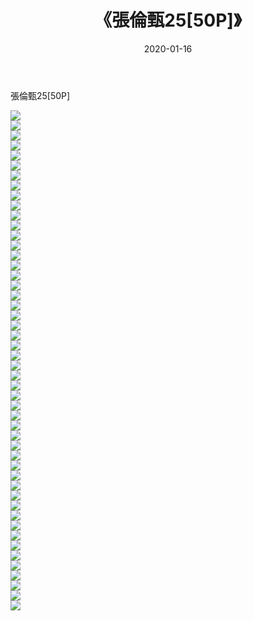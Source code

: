 ﻿---
layout: post
title:  《張倫甄25[50P]》
date:   2020-01-16
img: http://img.660000.xyz/Sharelink/唯美/2020/張倫甄25[50P]/000.jpg
categories: [美女, 清纯, 唯美]
---

張倫甄25[50P]

  ![](http://img.660000.xyz/Sharelink/唯美/2020/張倫甄25[50P]/001.jpg) <br> ![](http://img.660000.xyz/Sharelink/唯美/2020/張倫甄25[50P]/002.jpg) <br> ![](http://img.660000.xyz/Sharelink/唯美/2020/張倫甄25[50P]/003.jpg) <br> ![](http://img.660000.xyz/Sharelink/唯美/2020/張倫甄25[50P]/004.jpg) <br> ![](http://img.660000.xyz/Sharelink/唯美/2020/張倫甄25[50P]/005.jpg) <br> ![](http://img.660000.xyz/Sharelink/唯美/2020/張倫甄25[50P]/006.jpg) <br> ![](http://img.660000.xyz/Sharelink/唯美/2020/張倫甄25[50P]/007.jpg) <br> ![](http://img.660000.xyz/Sharelink/唯美/2020/張倫甄25[50P]/008.jpg) <br> ![](http://img.660000.xyz/Sharelink/唯美/2020/張倫甄25[50P]/009.jpg) <br> ![](http://img.660000.xyz/Sharelink/唯美/2020/張倫甄25[50P]/010.jpg) <br> ![](http://img.660000.xyz/Sharelink/唯美/2020/張倫甄25[50P]/011.jpg) <br> ![](http://img.660000.xyz/Sharelink/唯美/2020/張倫甄25[50P]/012.jpg) <br> ![](http://img.660000.xyz/Sharelink/唯美/2020/張倫甄25[50P]/013.jpg) <br> ![](http://img.660000.xyz/Sharelink/唯美/2020/張倫甄25[50P]/014.jpg) <br> ![](http://img.660000.xyz/Sharelink/唯美/2020/張倫甄25[50P]/015.jpg) <br> ![](http://img.660000.xyz/Sharelink/唯美/2020/張倫甄25[50P]/016.jpg) <br> ![](http://img.660000.xyz/Sharelink/唯美/2020/張倫甄25[50P]/017.jpg) <br> ![](http://img.660000.xyz/Sharelink/唯美/2020/張倫甄25[50P]/018.jpg) <br> ![](http://img.660000.xyz/Sharelink/唯美/2020/張倫甄25[50P]/019.jpg) <br> ![](http://img.660000.xyz/Sharelink/唯美/2020/張倫甄25[50P]/020.jpg) <br> ![](http://img.660000.xyz/Sharelink/唯美/2020/張倫甄25[50P]/021.jpg) <br> ![](http://img.660000.xyz/Sharelink/唯美/2020/張倫甄25[50P]/022.jpg) <br> ![](http://img.660000.xyz/Sharelink/唯美/2020/張倫甄25[50P]/023.jpg) <br> ![](http://img.660000.xyz/Sharelink/唯美/2020/張倫甄25[50P]/024.jpg) <br> ![](http://img.660000.xyz/Sharelink/唯美/2020/張倫甄25[50P]/025.jpg) <br> ![](http://img.660000.xyz/Sharelink/唯美/2020/張倫甄25[50P]/026.jpg) <br> ![](http://img.660000.xyz/Sharelink/唯美/2020/張倫甄25[50P]/027.jpg) <br> ![](http://img.660000.xyz/Sharelink/唯美/2020/張倫甄25[50P]/028.jpg) <br> ![](http://img.660000.xyz/Sharelink/唯美/2020/張倫甄25[50P]/029.jpg) <br> ![](http://img.660000.xyz/Sharelink/唯美/2020/張倫甄25[50P]/030.jpg) <br> ![](http://img.660000.xyz/Sharelink/唯美/2020/張倫甄25[50P]/031.jpg) <br> ![](http://img.660000.xyz/Sharelink/唯美/2020/張倫甄25[50P]/032.jpg) <br> ![](http://img.660000.xyz/Sharelink/唯美/2020/張倫甄25[50P]/033.jpg) <br> ![](http://img.660000.xyz/Sharelink/唯美/2020/張倫甄25[50P]/034.jpg) <br> ![](http://img.660000.xyz/Sharelink/唯美/2020/張倫甄25[50P]/035.jpg) <br> ![](http://img.660000.xyz/Sharelink/唯美/2020/張倫甄25[50P]/036.jpg) <br> ![](http://img.660000.xyz/Sharelink/唯美/2020/張倫甄25[50P]/037.jpg) <br> ![](http://img.660000.xyz/Sharelink/唯美/2020/張倫甄25[50P]/038.jpg) <br> ![](http://img.660000.xyz/Sharelink/唯美/2020/張倫甄25[50P]/039.jpg) <br> ![](http://img.660000.xyz/Sharelink/唯美/2020/張倫甄25[50P]/040.jpg) <br> ![](http://img.660000.xyz/Sharelink/唯美/2020/張倫甄25[50P]/041.jpg) <br> ![](http://img.660000.xyz/Sharelink/唯美/2020/張倫甄25[50P]/042.jpg) <br> ![](http://img.660000.xyz/Sharelink/唯美/2020/張倫甄25[50P]/043.jpg) <br> ![](http://img.660000.xyz/Sharelink/唯美/2020/張倫甄25[50P]/044.jpg) <br> ![](http://img.660000.xyz/Sharelink/唯美/2020/張倫甄25[50P]/045.jpg) <br> ![](http://img.660000.xyz/Sharelink/唯美/2020/張倫甄25[50P]/046.jpg) <br> ![](http://img.660000.xyz/Sharelink/唯美/2020/張倫甄25[50P]/047.jpg) <br> ![](http://img.660000.xyz/Sharelink/唯美/2020/張倫甄25[50P]/048.jpg) <br> ![](http://img.660000.xyz/Sharelink/唯美/2020/張倫甄25[50P]/049.jpg) <br> ![](http://img.660000.xyz/Sharelink/唯美/2020/張倫甄25[50P]/050.jpg) <br>